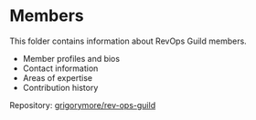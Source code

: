 # Members

This folder contains information about RevOps Guild members.

- Member profiles and bios
- Contact information
- Areas of expertise
- Contribution history

Repository: [grigorymore/rev-ops-guild](https://github.com/grigorymore/rev-ops-guild)
